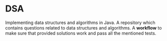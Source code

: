 # DSA
Implementing data structures and algorithms in Java.
A repository which contains questions related to data structures and algorithms. 
A **workflow** to make sure that provided solutions work and pass all the mentioned tests.
